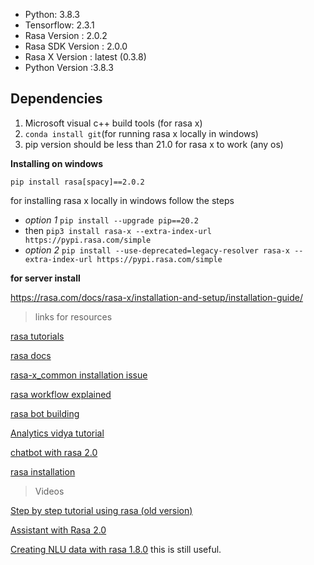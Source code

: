  - Python: 3.8.3 
 - Tensorflow: 2.3.1 
 - Rasa Version     : 2.0.2 
 - Rasa SDK Version : 2.0.0 
 - Rasa X Version   : latest (0.3.8) 
 - Python Version   :3.8.3

## Dependencies
 
 1. Microsoft visual c++ build tools (for rasa x)  
 2. `conda install git`(for running rasa x locally in windows)  
 3. pip version should be less than 21.0 for rasa x to work (any os)

 
 


 **Installing on windows**

    pip install rasa[spacy]==2.0.2

for installing rasa x locally in windows follow the steps
  - *option 1* `pip install --upgrade pip==20.2`
  - then `pip3 install rasa-x --extra-index-url https://pypi.rasa.com/simple`
  - *option 2* `pip install --use-deprecated=legacy-resolver rasa-x --extra-index-url https://pypi.rasa.com/simple`

 
 
**for server install** 
 
 https://rasa.com/docs/rasa-x/installation-and-setup/installation-guide/
 
 
 
 
 
 
 
 
 
 

>  links for resources

 
 [rasa tutorials](https://blog.rasa.com/tag/tutorials/)
 
 [rasa docs](https://rasa.com/docs/rasa/)
 
 [rasa-x_common installation issue](https://forum.rasa.com/t/unable-to-install-rasa-x/39951)
 
 
 [ rasa workflow explained](https://medium.com/@Zack.hardtoname/rasa-mechanism-work-flow-simply-explained-b44e85d5a6f1#:~:text=Rasa%20has%20become%20a%20popular,Core%20(mainly%20constructing%20conversations))
 
 
[rasa bot building](https://towardsdatascience.com/a-chatbot-from-future-building-an-end-to-end-conversational-assistant-with-rasa-ai-51a1c93dabf2)
 
[Analytics vidya tutorial](https://www.analyticsvidhya.com/blog/2019/04/learn-build-chatbot-rasa-nlp-ipl/#:~:text=Overview%20of%20the%20Rasa%20Chatbot&text=As%20soon%20as%20Rasa%20receives,is%20handled%20by%20Rasa%20NLU&text=Rasa%20then%20tries%20to%20predict%20what%20it%20should%20do%20next.)
 
 
[chatbot with rasa 2.0](https://towardsdatascience.com/chatbots-made-easier-with-rasa-2-0-b999323cdde)
 
 [rasa installation](https://rasa.com/docs/rasa/installation/)


> Videos
> 
[Step by step tutorial using rasa (old version)](https://www.youtube.com/watch?v=sazsWmP2d3o)

[Assistant with Rasa 2.0](https://www.youtube.com/watch?v=xK1I9z52IB4)

[Creating NLU data with rasa 1.8.0](https://www.youtube.com/watch?v=k5UeywXA28k)
 this is still useful.
